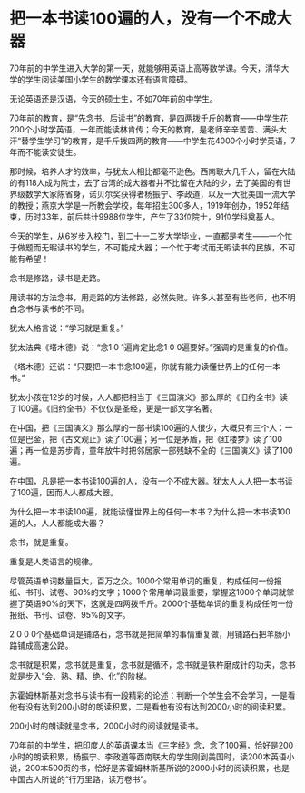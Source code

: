 # 把一本书读100遍的人，没有一个不成大器

70年前的中学生进入大学的第一天，就能够用英语上高等数学课。今天，清华大学的学生阅读美国小学生的数学课本还有语言障碍。 

无论英语还是汉语，今天的硕士生，不如70年前的中学生。 

70年前的教育，是“先念书、后读书”的教育，是四两拨千斤的教育——中学生花200个小时学英语，一年而能读林肯传；今天的教育，是老师辛辛苦苦、满头大汗“替学生学习”的教育，是千斤拨四两的教育——中学生花4000个小时学英语，7年而不能读安徒生。 

那时候，培养人才的效率，与犹太人相比都毫不逊色。西南联大几千人，留在大陆的有118人成为院士，去了台湾的成大器者并不比留在大陆的少，去了美国的有世界级数学大家陈省身，诺贝尔奖获得者杨振宁、李政道，以及一大批美国一流大学的教授；燕京大学是一所教会学校，每年招生300多人，1919年创办，1952年结束，历时33年，前后共计9988位学生，产生了33位院士，91位学科奠基人。 

今天的学生，从6岁步入校门，到二十一二岁大学毕业，一直都是考生——一个忙于做题而无暇读书的学生，不可能成大器；一个忙于考试而无暇读书的民族，不可能有希望！ 

念书是修路，读书是走路。 

用读书的方法念书，用走路的方法修路，必然失败。许多人甚至有些老师，也不明白念书与读书的不同。 

犹太人格言说：“学习就是重复。” 

犹太法典《塔木德》说：“念1 0 1遍肯定比念1 0 0遍要好。”强调的是重复的价值。 

《塔木德》还说：“只要把一本书念100遍，你就有能力读懂世界上的任何一本书。” 

犹太小孩在12岁的时候，人人都把相当于《三国演义》那么厚的《旧约全书》读了100遍。《旧约全书》不仅仅是圣经，更是一部文学名著。 

在中国，把《三国演义》那么厚的一部书读100遍的人很少，大概只有三个人：一位是巴金，把《古文观止》读了100遍；另一位是茅盾，把《红楼梦》读了100遍；再一位是苏步青，童年放牛时把邻居家一部残缺不全的《三国演义》读了100遍。 

在中国，凡是把一本书读100遍的人，没有一个不成大器。犹太人人人把一本书读了100遍，因而人人都成大器。 

为什么把一本书读100遍，就能读懂世界上的任何一本书？为什么把一本书读100遍的人，人人都能成大器？ 

念书，就是重复。 

重复是人类语言的规律。 

尽管英语单词数量巨大，百万之众。1000个常用单词的重复，构成任何一份报纸、书刊、试卷、90%的文字；1000个常用单词最重要，掌握这1000个单词就掌握了英语90%的天下，这就是四两拨千斤。2000个基础单词的重复构成任何一份报纸、书刊、试卷、95%的文字。 

2 0 0 0个基础单词是铺路石，念书就是把简单的事情重复做，用铺路石把羊肠小路铺成高速公路。 

念书就是积累，念书就是重复，念书就是循环，念书就是铁杵磨成针的功夫，念书就是步入“会、熟、精、绝、化”的阶梯。 

苏霍姆林斯基对念书与读书有一段精彩的论述：判断一个学生会不会学习，一是看他有没有达到200小时的朗读积累，二是看他有没有达到2000小时的阅读积累。 

200小时的朗读就是念书，2000小时的阅读就是读书。 

70年前的中学生，把印度人的英语课本当《三字经》念，念了100遍，恰好是200小时的朗读积累，杨振宁、李政道等西南联大的学生刚到美国时，读200本英语小说，200本500页的书，恰好是苏霍姆林斯基所说的2000小时的阅读积累，也是中国古人所说的“行万里路，读万卷书”。